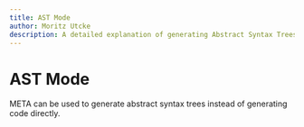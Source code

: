 ```yaml
---
title: AST Mode
author: Moritz Utcke
description: A detailed explanation of generating Abstract Syntax Trees using META
---
```

# AST Mode

META can be used to generate abstract syntax trees instead of generating code directly.